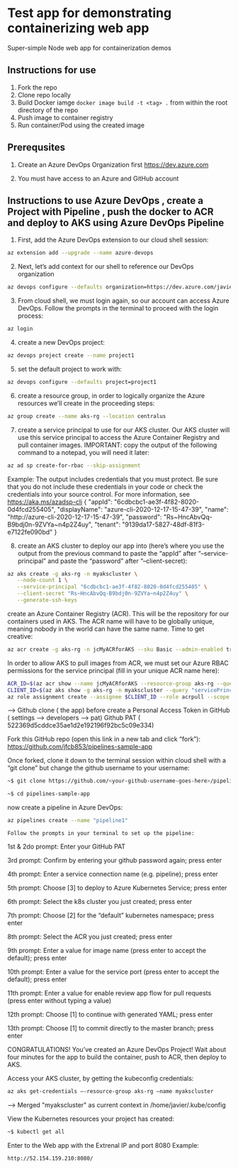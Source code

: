 # Test app for demonstrating containerizing web app

Super-simple Node web app for containerization demos

## Instructions for use

1. Fork the repo 
2. Clone repo locally
3. Build Docker iamge `docker image build -t <tag> .` from within the root directory of the repo 
4. Push image to container registry
5. Run container/Pod using the created image

## Prerequsites
1. Create an Azure DevOps Organization first 
https://dev.azure.com

2. You must have access to an Azure and GitHub account

## Instructions to use Azure DevOps , create a Project with Pipeline , push the docker to ACR and deploy to AKS using Azure DevOps Pipeline
1. First, add the Azure DevOps extension to our cloud shell session:
```bash
az extension add --upgrade --name azure-devops
```
2. Next, let’s add context for our shell to reference our DevOps organization
```bash
az devops configure --defaults organization=https://dev.azure.com/javiercaparo574/
```

3. From cloud shell, we must login again, so our account can access Azure DevOps. Follow the prompts in the terminal to proceed with the login process:
```bash
az login
```

4. create a new DevOps project:
```bash
az devops project create --name project1
```

5. set the default project to work with:
```bash
az devops configure --defaults project=project1
```

6. create a resource group, in order to logically organize the Azure resources we’ll create in the proceeding steps:
```bash
az group create --name aks-rg --location centralus 
```

7. create a service principal to use for our AKS cluster. Our AKS cluster will use this service principal to access the Azure Container Registry and pull container images.
IMPORTANT: copy the output of the following command to a notepad, you will need it later:
```bash
az ad sp create-for-rbac --skip-assignment
```
Example:
The output includes credentials that you must protect. Be sure that you do not include these credentials in your code or check the credentials into your source control. For more information, see https://aka.ms/azadsp-cli
{
  "appId": "6cdbcbc1-ae3f-4f82-8020-0d4fcd255405",
  "displayName": "azure-cli-2020-12-17-15-47-39",
  "name": "http://azure-cli-2020-12-17-15-47-39",
  "password": "Rs~HncAbvQq-B9bdj0n-9ZVYa~n4p2Z4uy",
  "tenant": "9139da17-5827-48df-81f3-e7122fe090bd"
}


8. create an AKS cluster to deploy our app into (here’s where you use the output from the previous command to paste the “appId” after “–service-principal” and paste the “password” after “–client-secret):
```bash
az aks create -g aks-rg -n myakscluster \
   --node-count 1 \
   --service-principal "6cdbcbc1-ae3f-4f82-8020-0d4fcd255405" \
   --client-secret "Rs~HncAbvQq-B9bdj0n-9ZVYa~n4p2Z4uy" \
   --generate-ssh-keys
 ```  
create an Azure Container Registry (ACR). This will be the repository for our containers used in AKS. The ACR name will have to be globally unique, meaning nobody in the world can have the same name. Time to get creative:
```bash
az acr create -g aks-rg -n jcMyACRforAKS --sku Basic --admin-enabled true
```  

In order to allow AKS to pull images from ACR, we must set our Azure RBAC permissions for the service principal (fill in your unique ACR name here):
```bash
ACR_ID=$(az acr show --name jcMyACRforAKS --resource-group aks-rg --query "id" --output tsv)
CLIENT_ID=$(az aks show -g aks-rg -n myakscluster --query "servicePrincipalProfile.clientId" --output tsv)
az role assignment create --assignee $CLIENT_ID --role acrpull --scope $ACR_ID
``` 

--> Github clone ( the app)
 before create a Personal Access Token in GitHub ( settings --> developers --> pat)
Github PAT ( 522369d5cddce35ae1d2e192196f92bc5c09e334)

Fork this GitHub repo (open this link in a new tab and click “fork”): https://github.com/jfcb853/pipelines-sample-app

Once forked, clone it down to the terminal session within cloud shell with a “git clone” but change the github username to your username:
```bash
~$ git clone https://github.com/<your-github-username-goes-here>/pipelines-sample-app.git

~$ cd pipelines-sample-app
```
now create a pipeline in Azure DevOps:
```bash
az pipelines create --name "pipeline1"
```
    Follow the prompts in your terminal to set up the pipeline:
	
1st & 2do prompt: Enter your GitHub PAT 

3rd prompt: Confirm by entering your github password again; press enter

4th prompt: Enter a service connection name (e.g. pipeline); press enter

5th prompt: Choose [3] to deploy to Azure Kubernetes Service; press enter

6th prompt: Select the k8s cluster you just created; press enter

7th prompt: Choose [2] for the “default” kubernetes namespace; press enter

8th prompt: Select the ACR you just created; press enter

9th prompt: Enter a value for image name (press enter to accept the default); press enter

10th prompt: Enter a value for the service port (press enter to accept the default); press enter

11th prompt: Enter a value for enable review app flow for pull requests (press enter without typing a value)

12th prompt: Choose [1] to continue with generated YAML; press enter

13th prompt: Choose [1] to commit directly to the master branch; press enter

 

CONGRATULATIONS! You’ve created an Azure DevOps Project! Wait about four minutes for the app to build the container, push to ACR, then deploy to AKS.

 

Access your AKS cluster, by getting the kubeconfig credentials:
```bash
az aks get-credentials –-resource-group aks-rg –name myakscluster
```
  --> Merged "myakscluster" as current context in /home/javier/.kube/config

View the Kubernetes resources your project has created:
```bash
~$ kubectl get all
``` 

Enter to the Web app with the Extrenal IP and port 8080
Example:
```bash
http://52.154.159.210:8080/
```
